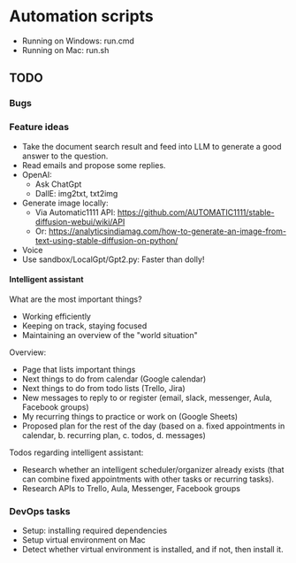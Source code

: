 # Automation scripts

* Running on Windows: run.cmd
* Running on Mac: run.sh


## TODO

### Bugs

### Feature ideas

- Take the document search result and feed into LLM to generate a good answer to the question.
- Read emails and propose some replies.
- OpenAI:
  - Ask ChatGpt
  - DallE: img2txt, txt2img
- Generate image locally:
  - Via Automatic1111 API: https://github.com/AUTOMATIC1111/stable-diffusion-webui/wiki/API
  - Or: https://analyticsindiamag.com/how-to-generate-an-image-from-text-using-stable-diffusion-on-python/
- Voice
- Use sandbox/LocalGpt/Gpt2.py: Faster than dolly!

#### Intelligent assistant

What are the most important things?
* Working efficiently
* Keeping on track, staying focused
* Maintaining an overview of the "world situation"

Overview:
* Page that lists important things
* Next things to do from calendar (Google calendar)
* Next things to do from todo lists (Trello, Jira)
* New messages to reply to or register (email, slack, messenger, Aula, Facebook groups)
* My recurring things to practice or work on (Google Sheets)
* Proposed plan for the rest of the day (based on a. fixed appointments in calendar, b. recurring plan, c. todos, d. messages)

Todos regarding intelligent assistant:
* Research whether an intelligent scheduler/organizer already exists (that can combine fixed appointments with other tasks or recurring tasks).
* Research APIs to Trello, Aula, Messenger, Facebook groups


### DevOps tasks

- Setup: installing required dependencies
- Setup virtual environment on Mac
- Detect whether virtual environment is installed, and if not, then install it.

